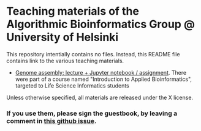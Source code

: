 # Teaching materials of the Algorithmic Bioinformatics Group @ University of Helsinki

This repository intentially contains no files. Instead, this README file contains link to the various teaching materials. 

- [Genome assembly: lecture + Jupyter notebook / assignment](https://github.com/algbio/Introduction-to-Applied-Bioinformatics). There were part of a course named "Introduction to Applied Bioinformatics", targeted to Life Science Informatics students

Unless otherwise specified, all materials are released under the X license.

### If you use them, please sign the guestbook, by leaving a comment in [**this github issue**](https://github.com/algbio/teaching-materials/issues/1#issue-590171328).
